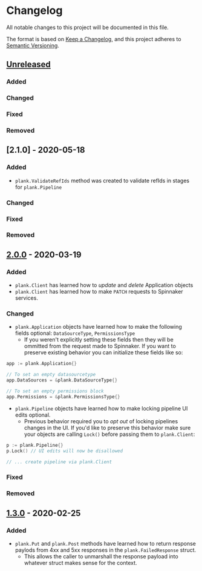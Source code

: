 # Changelog
All notable changes to this project will be documented in this file.

The format is based on [Keep a Changelog](https://keepachangelog.com/en/1.0.0/),
and this project adheres to [Semantic Versioning](https://semver.org/spec/v2.0.0.html).

## [Unreleased]
### Added

### Changed

### Fixed

### Removed

## [2.1.0] - 2020-05-18
### Added

- `plank.ValidateRefIds` method was created to validate refIds in stages for `plank.Pipeline`

### Changed

### Fixed

### Removed

## [2.0.0] - 2020-03-19
### Added

- `plank.Client` has learned how to _update_ and _delete_ Application objects
- `plank.Client` has learned how to make `PATCH` requests to Spinnaker services.

### Changed

- `plank.Application` objects have learned how to make the following fields
optional: `DataSourceType`, `PermissionsType`
  - If you weren't explicitly setting these fields then they will be ommitted
  from the request made to Spinnaker.  If you want to preserve existing behavior
  you can initialize these fields like so:

```go
app := plank.Application{}

// To set an empty datasourcetype
app.DataSources = &plank.DataSourceType{}

// To set an empty permissions block
app.Permissions = &plank.PermissionsType{}
```

- `plank.Pipeline` objects have learned how to make locking pipeline UI edits
optional.
  - Previous behavior required you to _opt out_ of locking pipelines changes
  in the UI. If you'd like to preserve this behavior make sure your objects
  are calling `Lock()` before passing them to `plank.Client`:

```go
p := plank.Pipeline{}
p.Lock() // UI edits will now be disallowed

// ... create pipeline via plank.Client
```

### Fixed

### Removed


## [1.3.0] - 2020-02-25
### Added
- `plank.Put` and `plank.Post` methods have learned how to return response
paylods from 4xx and 5xx responses in the `plank.FailedResponse` struct.
  - This allows the caller to unmarshall the response payload into whatever
  struct makes sense for the context.

[Unreleased]: https://github.com/armory/plank/compare/v1.3.0...HEAD
[2.0.0]: https://github.com/armory/plank/compare/v1.3.0...v2.0.0
[1.3.0]: https://github.com/armory/plank/compare/v1.2.1...v1.3.0
